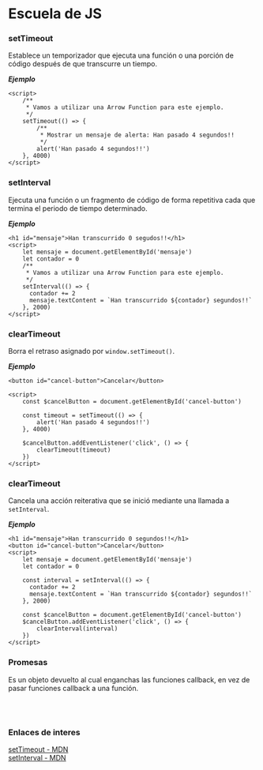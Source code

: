 # Escuela de JS #


### setTimeout ###

Establece un temporizador que ejecuta una función o una porción de código después de que transcurre un tiempo.

***Ejemplo***

~~~
<script>
	/**
	 * Vamos a utilizar una Arrow Function para este ejemplo.
	 */
	setTimeout(() => {
		/**
		 * Mostrar un mensaje de alerta: Han pasado 4 segundos!!
		 */
		alert('Han pasado 4 segundos!!')
	}, 4000)
</script>
~~~


### setInterval ###

Ejecuta una función o un fragmento de código de forma repetitiva cada que termina el periodo de tiempo determinado.

***Ejemplo***

~~~
<h1 id="mensaje">Han transcurrido 0 segudos!!</h1>
<script>
	let mensaje = document.getElementById('mensaje')
	let contador = 0
	/**
	 * Vamos a utilizar una Arrow Function para este ejemplo.
	 */
	setInterval(() => {
	  contador += 2
	  mensaje.textContent = `Han transcurrido ${contador} segundos!!`
	}, 2000)
</script>
~~~


### clearTimeout ###

Borra el retraso asignado por `window.setTimeout()`.

***Ejemplo***

~~~
<button id="cancel-button">Cancelar</button>

<script>
	const $cancelButton = document.getElementById('cancel-button')

	const timeout = setTimeout(() => {
		alert('Han pasado 4 segundos!!')
	}, 4000)

	$cancelButton.addEventListener('click', () => {
		clearTimeout(timeout)
	})
</script>
~~~


### clearTimeout ###

Cancela una acción reiterativa que se inició mediante una llamada a `setInterval`.

***Ejemplo***

~~~
<h1 id="mensaje">Han transcurrido 0 segundos!!</h1>
<button id="cancel-button">Cancelar</button>
<script>
	let mensaje = document.getElementById('mensaje')
	let contador = 0
	
	const interval = setInterval(() => {
	  contador += 2
	  mensaje.textContent = `Han transcurrido ${contador} segundos!!`
	}, 2000)

	const $cancelButton = document.getElementById('cancel-button')
	$cancelButton.addEventListener('click', () => {
		clearInterval(interval)
	})
</script>
~~~


### Promesas ###

Es un objeto devuelto al cual enganchas las funciones callback, en vez de pasar funciones callback a una función.


<br><br>

### Enlaces de interes ###

[setTimeout - MDN](https://developer.mozilla.org/es/docs/Web/API/WindowTimers/setTimeout) <br>
[setInterval - MDN](https://developer.mozilla.org/es/docs/Web/API/WindowTimers/setInterval) <br>